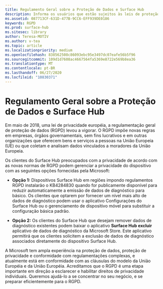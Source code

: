 ```yaml
---
title: Regulamento Geral sobre a Proteção de Dados e Surface Hub
description: Informa os usuários que estão sujeitos às leis de proteção de dados da UE de suas opções sobre como excluir ou restringir dados de diagnóstico produzidos pelo Surface Hub.
ms.assetid: 087713CF-631D-477B-9CC6-EFF939DE0186
keywords: RGPD
ms.prod: surface-hub
ms.sitesec: library
author: Teresa-MOTIV
ms.author: v-tea
ms.topic: article
ms.localizationpriority: medium
ms.openlocfilehash: 838562508c86093ebc95e3497dc07eafe56b5f96
ms.sourcegitcommit: 109d1d7608ac4667564fa5369e8722e569b8ea36
ms.translationtype: MT
ms.contentlocale: pt-BR
ms.lasthandoff: 06/27/2020
ms.locfileid: "10830371"
---
```

# Regulamento Geral sobre a Proteção de Dados e Surface Hub

Em maio de 2018, uma lei de privacidade européia, a regulamentação geral de proteção de dados (RGPD) levou a vigorar. O RGPD impõe novas regras em empresas, órgãos governamentais, sem fins lucrativos e em outras organizações que oferecem bens e serviços a pessoas na União Europeia (UE) ou que coletam e analisam dados vinculados a moradores da União Europeia.

Os clientes do Surface Hub preocupados com a privacidade de acordo com as novas normas de RGPD podem gerenciar a privacidade do dispositivo com as seguintes opções fornecidas pela Microsoft:

* **Opção 1:** Dispositivos Surface Hub em regiões impondo regulamentos RGPD instalarão o KB4284830 quando for publicamente disponível para reduzir automaticamente a emissão de dados de diagnóstico para básico. Os clientes que optarem por fornecer um nível mais alto de dados de diagnóstico podem usar o aplicativo Configurações do Surface Hub ou o gerenciamento de dispositivo móvel para substituir a configuração básica padrão.

* **Opção 2:** Os clientes do Surface Hub que desejam remover dados de diagnóstico existentes podem baixar o aplicativo **Surface Hub excluir** aplicativo de dados de diagnóstico da Microsoft Store. Este aplicativo permitirá que os clientes solicitem a exclusão de dados de diagnóstico associados diretamente do dispositivo Surface Hub.

A Microsoft tem ampla experiência na proteção de dados, proteção de privacidade e conformidade com regulamentações complexas, e atualmente está em conformidade com as cláusulas do modelo da União Européia e da União Européia. Acreditamos que o RGPD é uma etapa importante em direção a esclarecer e habilitar direitos de privacidade individuais. Queremos ajudá-lo a se concentrar no seu negócio, e se preparar eficientemente para o RGPD.

